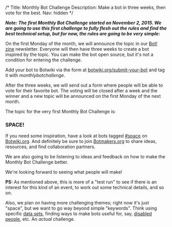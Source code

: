 /*
Title: Monthly Bot Challenge
Description: Make a bot in three weeks, then vote for the best.
Nav: hidden
*/

***Note: The first Monthly Bot Challenge started on November 2, 2015. We are going to use this first challenge to fully flesh out the rules and find the best technical setup, but for now, the rules are going to be very simple:***


On the first Monday of the month, we will announce the topic in our [Bot! zine](http://botzine.org/) newsletter. Everyone will then have three weeks to create a bot inspired by the topic. You can make the bot open source, but it's not a condition for entering the challenge.

Add your bot to Botwiki via the form at [botwiki.org/submit-your-bot](https://botwiki.org/submit-your-bot) and tag it with *monthlybotchallenge*.

After the three weeks, we will send out a form where people will be able to vote for their favorite bot.
The voting will be closed after a week and the winner and a new topic will be announced on the first Monday of the next month.

The topic for the very first Monthly Bot Challenge is:

### SPACE!

If you need some inspiration, have a look at bots tagged [#space](https://botwiki.org/tag/space) on [Botwiki.org](https://botwiki.org/). And definitely be sure to join [Botmakers.org](https://botmakers.org/) to share ideas, resources, and find collaboration partners.

We are also going to be listening to ideas and feedback on how to make the Monthly Bot Challenge better.

We're looking forward to seeing what people will make!


**PS:** As mentioned above, this is more of a "test run" to see if there is an interest for this kind of an event, to work out some technical details, and so on.


Also, we plan on having more challenging themes; right now it's just "space", but we want to go way beyond simple "keywords". Think using specific [data sets](/resources/public-datasets/), finding ways to make bots useful for, say, [disabled people](https://botwiki.org/bots/twitterbots/alt_text_bot), etc. An *actual* challenge.
